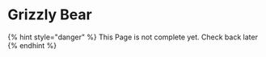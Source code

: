 # Grizzly Bear

{% hint style="danger" %}
This Page is not complete yet. Check back later
{% endhint %}

